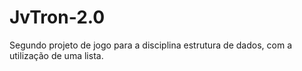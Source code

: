 # JvTron-2.0
Segundo projeto de jogo para a disciplina estrutura de dados, com a utilização de uma lista.
